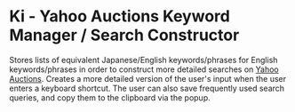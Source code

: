 # Ki - Yahoo Auctions Keyword Manager / Search Constructor
Stores lists of equivalent Japanese/English keywords/phrases for English keywords/phrases in order to construct more detailed searches on [Yahoo Auctions](https://auctions.yahoo.co.jp/). Creates a more detailed version of the user's input when the user enters a keyboard shortcut. The user can also save frequently used search queries, and copy them to the clipboard via the popup.
